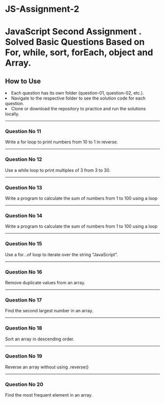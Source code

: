 # JS-Assignment-2
<h1>JavaScript Second Assignment . Solved Basic Questions Based on For, while, sort, forEach, object and Array.</h1>


<h2>How to Use</h2>
<li> Each question has its own folder (question-01, question-02, etc.). </li>
<li>Navigate to the respective folder to see the solution code for each question.</li>
<li>Clone or download the repository to practice and run the solutions locally.</li>

<hr/>
<h3>Question No 11 </h3>
<p>Write a for loop to print numbers from 10 to 1 in reverse.</p>

<hr/>
<h3>Question No 12 </h3>
<p>Use a while loop to print multiples of 3 from 3 to 30.</p>

<hr/>
<h3>Question No 13 </h3>
<p>Write a program to calculate the sum of numbers from 1 to 100 using a loop</p>

<hr/>
<h3>Question No 14 </h3>
<p>Write a program to calculate the sum of numbers from 1 to 100 using a loop</p>

<hr/>
<h3>Question No 15 </h3>
<p>Use a for...of loop to iterate over the string "JavaScript".</p>

<hr/>
<h3>Question No 16 </h3>
<p>Remove duplicate values from an array.</p>

<hr/>
<h3>Question No 17 </h3>
<p>Find the second largest number in an array.</p>

<hr/>
<h3>Question No 18 </h3>
<p>Sort an array in descending order.</p>

<hr/>
<h3>Question No 19 </h3>
<p>Reverse an array without using .reverse()</p>

<hr/>
<h3>Question No 20 </h3>
<p>Find the most frequent element in an array.</p>




